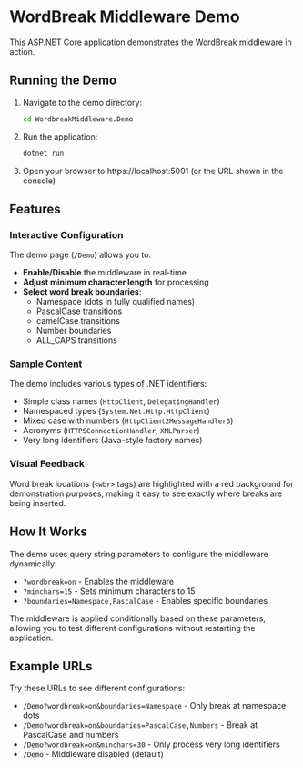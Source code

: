 # WordBreak Middleware Demo

This ASP.NET Core application demonstrates the WordBreak middleware in action.

## Running the Demo

1. Navigate to the demo directory:
   ```bash
   cd WordbreakMiddleware.Demo
   ```

2. Run the application:
   ```bash
   dotnet run
   ```

3. Open your browser to https://localhost:5001 (or the URL shown in the console)

## Features

### Interactive Configuration

The demo page (`/Demo`) allows you to:

- **Enable/Disable** the middleware in real-time
- **Adjust minimum character length** for processing
- **Select word break boundaries**:
  - Namespace (dots in fully qualified names)
  - PascalCase transitions
  - camelCase transitions
  - Number boundaries
  - ALL_CAPS transitions

### Sample Content

The demo includes various types of .NET identifiers:
- Simple class names (`HttpClient`, `DelegatingHandler`)
- Namespaced types (`System.Net.Http.HttpClient`)
- Mixed case with numbers (`HttpClient2MessageHandler3`)
- Acronyms (`HTTPSConnectionHandler`, `XMLParser`)
- Very long identifiers (Java-style factory names)

### Visual Feedback

Word break locations (`<wbr>` tags) are highlighted with a red background for demonstration purposes, making it easy to see exactly where breaks are being inserted.

## How It Works

The demo uses query string parameters to configure the middleware dynamically:

- `?wordbreak=on` - Enables the middleware
- `?minchars=15` - Sets minimum characters to 15
- `?boundaries=Namespace,PascalCase` - Enables specific boundaries

The middleware is applied conditionally based on these parameters, allowing you to test different configurations without restarting the application.

## Example URLs

Try these URLs to see different configurations:

- `/Demo?wordbreak=on&boundaries=Namespace` - Only break at namespace dots
- `/Demo?wordbreak=on&boundaries=PascalCase,Numbers` - Break at PascalCase and numbers
- `/Demo?wordbreak=on&minchars=30` - Only process very long identifiers
- `/Demo` - Middleware disabled (default)